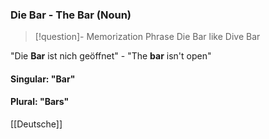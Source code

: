 ### Die Bar - The Bar   (Noun)

> [!question]- Memorization Phrase
> Die Bar like Dive Bar

"Die **Bar** ist nich geöffnet" - "The **bar** isn't open"

#### Singular: "Bar"
#### Plural: "Bars"



[[Deutsche]]